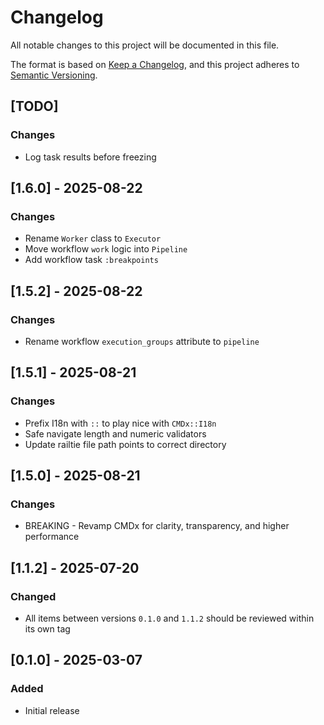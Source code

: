 # Changelog

All notable changes to this project will be documented in this file.

The format is based on [Keep a Changelog](https://keepachangelog.com/en/1.1.0/), and this project adheres to [Semantic Versioning](https://semver.org/spec/v2.0.0.html).

## [TODO]

### Changes
- Log task results before freezing

## [1.6.0] - 2025-08-22

### Changes
- Rename `Worker` class to `Executor`
- Move workflow `work` logic into `Pipeline`
- Add workflow task `:breakpoints`

## [1.5.2] - 2025-08-22

### Changes
- Rename workflow `execution_groups` attribute to `pipeline`

## [1.5.1] - 2025-08-21

### Changes
- Prefix I18n with `::` to play nice with `CMDx::I18n`
- Safe navigate length and numeric validators
- Update railtie file path points to correct directory

## [1.5.0] - 2025-08-21

### Changes
- BREAKING - Revamp CMDx for clarity, transparency, and higher performance

## [1.1.2] - 2025-07-20

### Changed
- All items between versions `0.1.0` and `1.1.2` should be reviewed within its own tag

## [0.1.0] - 2025-03-07

### Added
- Initial release
